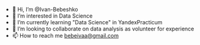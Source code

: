 - 👋 Hi, I’m @Ivan-Bebeshko
- 👀 I’m interested in Data Science
- 🌱 I’m currently learning "Data Science" in YandexPracticum
- 💞️ I’m looking to collaborate on data analysis as volunteer for experience 
- 📫 How to reach me bebeivaa@gmail.com

<!---
Ivan-Bebeshko/Ivan-Bebeshko is a ✨ special ✨ repository because its `README.md` (this file) appears on your GitHub profile.
You can click the Preview link to take a look at your changes.
--->
